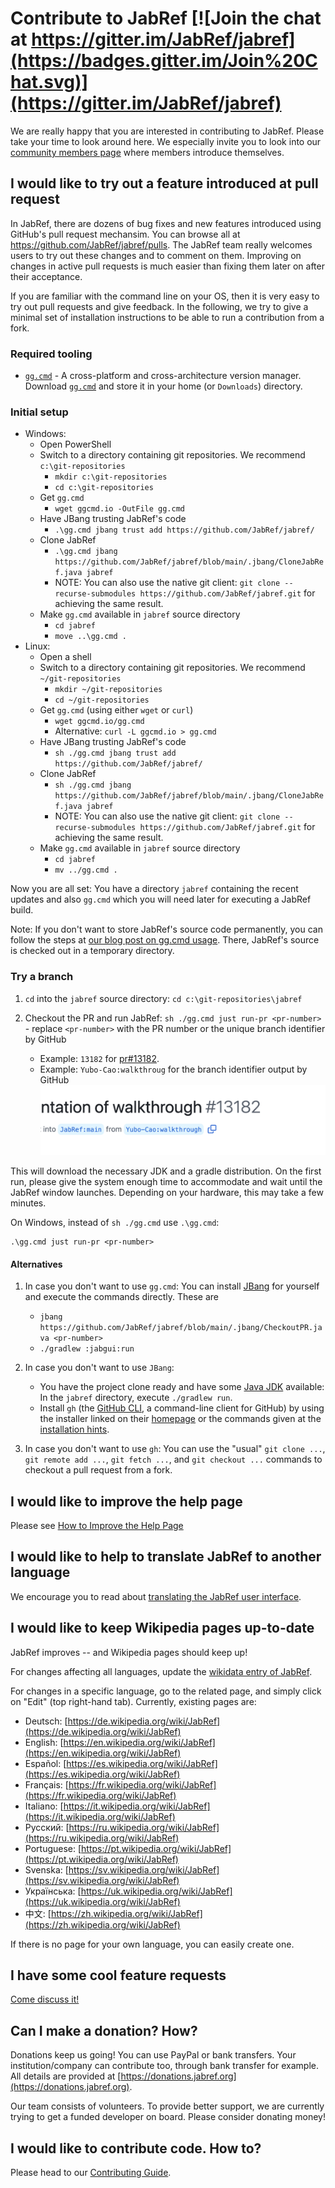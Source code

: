 # Contribute to JabRef [![Join the chat at https://gitter.im/JabRef/jabref](https://badges.gitter.im/Join%20Chat.svg)](https://gitter.im/JabRef/jabref)

We are really happy that you are interested in contributing to JabRef. Please take your time to look around here. We especially invite you to look into our [community members page](https://discourse.jabref.org/t/community-members/1868?u=koppor) where members introduce themselves.

## I would like to try out a feature introduced at pull request

In JabRef, there are dozens of bug fixes and new features introduced using GitHub's pull request mechansim.
You can browse all at <https://github.com/JabRef/jabref/pulls>.
The JabRef team really welcomes users to try out these changes and to comment on them.
Improving on changes in active pull requests is much easier than fixing them later on after their acceptance.

If you are familiar with the command line on your OS, then it is very easy to try out pull requests and give feedback.
In the following, we try to give a minimal set of installation instructions to be able to run a contribution from a fork.

### Required tooling

- [`gg.cmd`](https://github.com/eirikb/gg) - A cross-platform and cross-architecture version manager. Download [`gg.cmd`](https://github.com/eirikb/gg/releases/latest/download/gg.cmd) and store it in your home (or `Downloads`) directory.

### Initial setup

- Windows:
  - Open PowerShell
  - Switch to a directory containing git repositories. We recommend `c:\git-repositories`
    - `mkdir c:\git-repositories`
    - `cd c:\git-repositories`
  - Get `gg.cmd`
    - `wget ggcmd.io -OutFile gg.cmd`
  - Have JBang trusting JabRef's code
    - `.\gg.cmd jbang trust add https://github.com/JabRef/jabref/`
  - Clone JabRef
    - `.\gg.cmd jbang https://github.com/JabRef/jabref/blob/main/.jbang/CloneJabRef.java jabref`
    - NOTE: You can also use the native git client: `git clone --recurse-submodules https://github.com/JabRef/jabref.git` for achieving the same result.
  - Make `gg.cmd` available in `jabref` source directory
    - `cd jabref`
    - `move ..\gg.cmd .`
- Linux:
  - Open a shell
  - Switch to a directory containing git repositories. We recommend `~/git-repositories`
    - `mkdir ~/git-repositories`
    - `cd ~/git-repositories`
  - Get `gg.cmd` (using either `wget` or `curl`)
    - `wget ggcmd.io/gg.cmd`
    - Alternative: `curl -L ggcmd.io > gg.cmd`
  - Have JBang trusting JabRef's code
    - `sh ./gg.cmd jbang trust add https://github.com/JabRef/jabref/`
  - Clone JabRef
    - `sh ./gg.cmd jbang https://github.com/JabRef/jabref/blob/main/.jbang/CloneJabRef.java jabref`
    - NOTE: You can also use the native git client: `git clone --recurse-submodules https://github.com/JabRef/jabref.git` for achieving the same result.
  - Make `gg.cmd` available in `jabref` source directory
    - `cd jabref`
    - `mv ../gg.cmd .`

Now you are all set: You have a directory `jabref` containing the recent updates and also `gg.cmd` which you will need later for executing a JabRef build.

Note: If you don't want to store JabRef's source code permanently, you can follow the steps at [our blog post on gg.cmd usage](https://blog.jabref.org/2025/05/31/run-pr/). There, JabRef's source is checked out in a temporary directory.

### Try a branch

1. `cd` into the `jabref` source directory: `cd c:\git-repositories\jabref`
2. Checkout the PR and run JabRef: `sh ./gg.cmd just run-pr <pr-number>` - replace `<pr-number>` with the PR number or the unique branch identifier by GitHub

   - Example: `13182` for [pr#13182](https://github.com/JabRef/jabref/pull/13182).
   - Example: `Yubo-Cao:walkthroug` for the branch identifier output by GitHub\
     ![pr-13182](../.gitbook/assets/pr-13182.png)

This will download the necessary JDK and a gradle distribution.
On the first run, please give the system enough time to accommodate and wait until the JabRef window launches.
Depending on your hardware, this may take a few minutes.

On Windows, instead of `sh ./gg.cmd` use `.\gg.cmd`:

    .\gg.cmd just run-pr <pr-number>

#### Alternatives

1. In case you don't want to use `gg.cmd`: You can install [JBang](https://www.jbang.dev/) for yourself and execute the commands directly. These are

   - `jbang https://github.com/JabRef/jabref/blob/main/.jbang/CheckoutPR.java <pr-number>`
   - `./gradlew :jabgui:run`

2. In case you don't want to use `JBang`:

   - You have the project clone ready and have some [Java JDK](https://adoptium.net/de/temurin/releases/?os=any&arch=any&version=21) available: In the `jabref` directory, execute `./gradlew run`.
   - Install `gh` (the [GitHub CLI](https://cli.github.com/), a command-line client for GitHub) by using the installer linked on their [homepage](https://cli.github.com/) or the commands given at the [installation hints](https://github.com/cli/cli#installation).

3. In case you don't want to use `gh`: You can use the "usual" `git clone ...`, `git remote add ...`, `git fetch ...`, and `git checkout ...` commands to checkout a pull request from a fork.

## I would like to improve the help page

Please see [How to Improve the Help Page](how-to-improve-the-help-page.md)

## I would like to help to translate JabRef to another language

We encourage you to read about [translating the JabRef user interface](how-to-translate-the-ui.md).

## I would like to keep Wikipedia pages up-to-date

JabRef improves -- and Wikipedia pages should keep up!

For changes affecting all languages, update the [wikidata entry of JabRef](https://www.wikidata.org/wiki/Q1676802).

For changes in a specific language, go to the related page, and simply click on "Edit" (top right-hand tab). Currently, existing pages are:

* Deutsch: [https://de.wikipedia.org/wiki/JabRef](https://de.wikipedia.org/wiki/JabRef)
* English: [https://en.wikipedia.org/wiki/JabRef](https://en.wikipedia.org/wiki/JabRef)
* Español: [https://es.wikipedia.org/wiki/JabRef](https://es.wikipedia.org/wiki/JabRef)
* Français: [https://fr.wikipedia.org/wiki/JabRef](https://fr.wikipedia.org/wiki/JabRef)
* Italiano: [https://it.wikipedia.org/wiki/JabRef](https://it.wikipedia.org/wiki/JabRef)
* Русский: [https://ru.wikipedia.org/wiki/JabRef](https://ru.wikipedia.org/wiki/JabRef)
* Portuguese: [https://pt.wikipedia.org/wiki/JabRef](https://pt.wikipedia.org/wiki/JabRef)
* Svenska: [https://sv.wikipedia.org/wiki/JabRef](https://sv.wikipedia.org/wiki/JabRef)
* Українська: [https://uk.wikipedia.org/wiki/JabRef](https://uk.wikipedia.org/wiki/JabRef)
* 中文: [https://zh.wikipedia.org/wiki/JabRef](https://zh.wikipedia.org/wiki/JabRef)

If there is no page for your own language, you can easily create one.

## I have some cool feature requests

[Come discuss it!](http://discourse.jabref.org)

## Can I make a donation? How?

Donations keep us going! You can use PayPal or bank transfers. Your institution/company can contribute too, through bank transfer for example. All details are provided at [https://donations.jabref.org](https://donations.jabref.org).

Our team consists of volunteers. To provide better support, we are currently trying to get a funded developer on board. Please consider donating money!

## I would like to contribute code. How to?

Please head to our [Contributing Guide](https://github.com/JabRef/jabref/blob/main/CONTRIBUTING.md#contributing).

